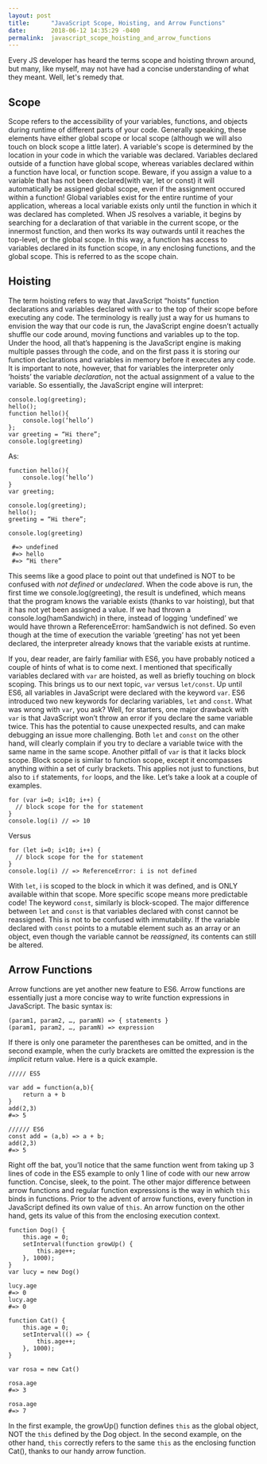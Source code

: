 ```yaml
---
layout: post
title:      "JavaScript Scope, Hoisting, and Arrow Functions"
date:       2018-06-12 14:35:29 -0400
permalink:  javascript_scope_hoisting_and_arrow_functions
---
```



Every JS developer has heard the terms scope and hoisting thrown around, but many, like myself, may not have had a concise understanding of what they meant. Well, let's remedy that.

## Scope

Scope refers to the accessibility of your variables, functions, and objects during runtime of different parts of your code. Generally speaking, these elements have either global scope or local scope (although we will also touch on block scope a little later).  A variable's scope is determined by the location in your code in which the variable was declared. Variables declared outside of a function have global scope, whereas variables declared within a function have local, or function scope. Beware, if you assign a value to a variable that has not been declared(with var, let or const) it will automatically be assigned global scope, even if the assignment occured within a function! Global variables exist for the entire runtime of your application, whereas a local variable exists only until the function in which it was declared has completed. When JS resolves a variable, it begins by searching for a declaration of that variable in the current scope, or the innermost function, and then works its way outwards until it reaches the top-level, or the global scope. In this way, a function has access to variables declared in its function scope, in any enclosing functions, and the global scope. This is referred to as the scope chain. 

## Hoisting

The term hoisting refers to way that JavaScript “hoists” function declarations and variables declared with `var` to the top of their scope before executing any code. The terminology is really just a way for us humans to envision the way that our code is run, the JavaScript engine doesn’t actually shuffle our code around, moving functions and variables up to the top. Under the hood, all that’s happening is the JavaScript engine is making multiple passes through the code, and on the first pass it is storing our function declarations and variables in memory before it executes any code. It is important to note, however, that for variables the interpreter only ‘hoists’ the variable *declaration*, not the actual assignment of a value to the variable. So essentially, the JavaScript engine will interpret:
```
console.log(greeting);
hello();
function hello(){
    console.log(‘hello’)
};
var greeting = “Hi there”;
console.log(greeting)
```
As:


```
function hello(){
    console.log(‘hello’)
}
var greeting;

console.log(greeting);
hello();
greeting = “Hi there”;

console.log(greeting)

 #=> undefined
 #=> hello
 #=> “Hi there”
```
This seems like a good place to point out that undefined is NOT to be confused with *not defined* or *undeclared*. When the code above is run, the first time we console.log(greeting), the result is undefined, which means that the program knows the variable exists (thanks to var hoisting), but that it has not yet been assigned a value. If we had thrown a console.log(hamSandwich) in there, instead of logging ‘undefined’ we would have thrown a ReferenceError: hamSandwich is not defined. So even though at the time of execution the variable ‘greeting’ has not yet been declared, the interpreter already knows that the variable exists at runtime.

If you, dear reader, are fairly familiar with ES6, you have probably noticed a couple of hints of what is to come next. I mentioned that specifically variables declared with `var` are hoisted, as well as briefly touching on block scoping. This brings us to our next topic, `var` versus `let/const`. 
Up until ES6, all variables in JavaScript were declared with the keyword `var`. ES6 introduced two new keywords for declaring variables, `let` and `const`. What was wrong with `var`, you ask? Well, for starters, one major drawback with `var` is that JavaScript won’t throw an error if you declare the same variable twice. This has the potential to cause unexpected results, and can make debugging an issue more challenging. Both `let` and `const` on the other hand, will clearly complain if you try to declare a variable twice with the same name in the same scope. Another pitfall of `var` is that it lacks block scope. Block scope is similar to function scope, except it encompasses anything within a set of curly brackets. This applies not just to functions, but also to `if` statements, `for` loops, and the like. Let’s take a look at a couple of examples.
```
for (var i=0; i<10; i++) {
  // block scope for the for statement
}
console.log(i) // => 10
```
Versus
```
for (let i=0; i<10; i++) {
  // block scope for the for statement
}
console.log(i) // => ReferenceError: i is not defined
```
With `let`, i is scoped to the block in which it was defined, and is ONLY available within that scope. More specific scope means more predictable code!
The keyword `const`, similarly is block-scoped. The major difference between `let` and `const` is that variables declared with const cannot be reassigned. This is not to be confused with immutability. If the variable declared with `const` points to a mutable element such as an array or an object, even though the variable cannot be *reassigned*, its contents can still be altered.

## Arrow Functions

Arrow functions are yet another new feature to ES6. Arrow functions are essentially just a more concise way to write function expressions in JavaScript. The basic syntax is:
```
(param1, param2, …, paramN) => { statements } 
(param1, param2, …, paramN) => expression
```
If there is only one parameter the parentheses can be omitted, and in the second example, when the curly brackets are omitted the expression is the *implicit* return value.
Here is a quick example.

```
///// ES5

var add = function(a,b){
    return a + b
}
add(2,3)
#=> 5

////// ES6
const add = (a,b) => a + b;
add(2,3)
#=> 5
```
Right off the bat, you’ll notice that the same function went from taking up 3 lines of code in the ES5 example to only 1 line of code with our new arrow function. Concise, sleek, to the point. The other major difference between arrow functions and regular function expressions is the way in which `this` binds in functions. Prior to the advent of arrow functions, every function in JavaScript defined its own value of `this`. An arrow function on the other hand, gets its value of this from the enclosing execution context.

```
function Dog() {
    this.age = 0;
    setInterval(function growUp() {
        this.age++;
    }, 1000);
}
var lucy = new Dog()

lucy.age
#=> 0
lucy.age
#=> 0

function Cat() {
    this.age = 0;
    setInterval(() => {
        this.age++;
    }, 1000);
}

var rosa = new Cat()

rosa.age
#=> 3

rosa.age 
#=> 7

```
In the first example, the growUp() function defines `this` as the global object, NOT the `this` defined by the Dog object. In the second example, on the other hand, `this` correctly refers to the same `this` as the enclosing function Cat(), thanks to our handy arrow function.

